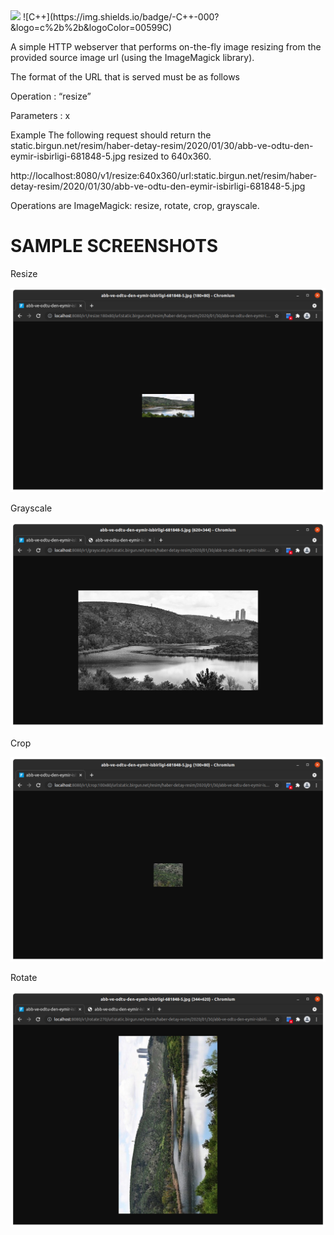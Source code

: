 <img src="https://imagemagick.org/Magick++/Magick++.png" width=100>
![C++](https://img.shields.io/badge/-C++-000?&logo=c%2b%2b&logoColor=00599C)


A simple HTTP webserver that performs on-the-fly image resizing from the provided source image url (using the ImageMagick library).

The format of the URL that is served must be as follows

Operation : “resize”

Parameters : <width>x<height>

Example
The following request should return the static.birgun.net/resim/haber-detay-resim/2020/01/30/abb-ve-odtu-den-eymir-isbirligi-681848-5.jpg resized to 640x360.

http://localhost:8080/v1/resize:640x360/url:static.birgun.net/resim/haber-detay-resim/2020/01/30/abb-ve-odtu-den-eymir-isbirligi-681848-5.jpg

Operations are ImageMagick: resize, rotate, crop, grayscale.


# SAMPLE SCREENSHOTS

Resize

![alt text](https://raw.githubusercontent.com/ftasbasi/ImageMagick-HTTP-Server/main/images/resize%3A180x80.png)

Grayscale

![alt text](https://raw.githubusercontent.com/ftasbasi/ImageMagick-HTTP-Server/main/images/grayscale.png)

Crop

![alt text](https://raw.githubusercontent.com/ftasbasi/ImageMagick-HTTP-Server/main/images/crop%3A100x80.png)

Rotate

![alt text](https://raw.githubusercontent.com/ftasbasi/ImageMagick-HTTP-Server/main/images/rotate.png)
